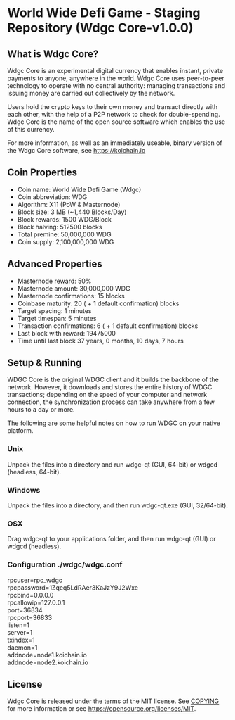 World Wide Defi Game - Staging Repository (Wdgc Core-v1.0.0)
===========================


What is Wdgc Core?
-------------

Wdgc Core is an experimental digital currency that enables instant, private
payments to anyone, anywhere in the world. Wdgc Core uses peer-to-peer technology
to operate with no central authority: managing transactions and issuing money
are carried out collectively by the network.

Users hold the crypto keys to their own money and transact directly with each other, 
with the help of a P2P network to check for double-spending. Wdgc Core is the 
name of the open source software which enables the use of this currency.

For more information, as well as an immediately useable, binary version of
the Wdgc Core software, see https://koichain.io


Coin Properties
-------------

- Coin name: World Wide Defi Game (Wdgc)
- Coin abbreviation: WDG
- Algorithm: X11 (PoW & Masternode)
- Block size: 3 MB (~1,440 Blocks/Day)
- Block rewards: 1500 WDG/Block
- Block halving: 512500 blocks
- Total premine: 50,000,000 WDG
- Coin supply: 2,100,000,000 WDG


Advanced Properties
-------------

- Masternode reward: 50%
- Masternode amount: 30,000,000 WDG
- Masternode confirmations:	15 blocks
- Coinbase maturity: 20 ( + 1 default confirmation) blocks
- Target spacing: 1 minutes
- Target timespan: 5 minutes
- Transaction confirmations: 6 ( + 1 default confirmation) blocks
- Last block with reward: 19475000
- Time until last block	37 years, 0 months, 10 days, 7 hours


Setup & Running
---------------------
WDGC Core is the original WDGC client and it builds the backbone of the network.
However, it downloads and stores the entire history of WDGC transactions;
depending on the speed of your computer and network connection, the synchronization
process can take anywhere from a few hours to a day or more.

The following are some helpful notes on how to run WDGC on your native platform.

### Unix

Unpack the files into a directory and run wdgc-qt (GUI, 64-bit) or wdgcd (headless, 64-bit).

### Windows

Unpack the files into a directory, and then run wdgc-qt.exe (GUI, 32/64-bit).

### OSX

Drag wdgc-qt to your applications folder, and then run wdgc-qt (GUI) or wdgcd (headless).

### Configuration ./wdgc/wdgc.conf

rpcuser=rpc_wdgc</br>
rpcpassword=1Zqeq5LdRAer3KaJzY9J2Wxe</br>
rpcbind=0.0.0.0</br>
rpcallowip=127.0.0.1</br>
port=36834</br>
rpcport=36833</br>
listen=1</br>
server=1</br>
txindex=1</br>
daemon=1</br>
addnode=node1.koichain.io</br>
addnode=node2.koichain.io


License
-------

Wdgc Core is released under the terms of the MIT license. See [COPYING](COPYING) for more
information or see https://opensource.org/licenses/MIT.
